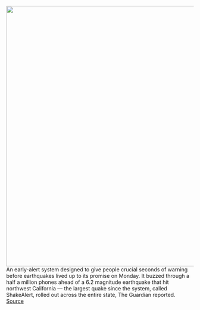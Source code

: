 <img src='https://cdn.vox-cdn.com/thumbor/4R5rXiLKPh10es38XyzA_am1R-s=/0x0:3577x2381/1200x800/filters:focal(1503x905:2075x1477)/cdn.vox-cdn.com/uploads/chorus_image/image/70313996/1176500948.0.jpg' width='700px' /><br/>
An early-alert system designed to give people crucial seconds of warning before earthquakes lived up to its promise on Monday. It buzzed through a half a million phones ahead of a 6.2 magnitude earthquake that hit northwest California — the largest quake since the system, called ShakeAlert, rolled out across the entire state, The Guardian reported.
<a href='https://www.theverge.com/2021/12/24/22852863/shakealert-earthquake-california-app-android-petrolia'> Source <a/>